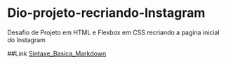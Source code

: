 # Dio-projeto-recriando-Instagram
Desafio de Projeto em HTML e Flexbox em CSS recriando a pagina inicial do Instagram

##Link 
[Sintaxe_Basica_Markdown](file:///C:/Users/ALEXANDRE/Documents/DEV/Flexbox-CSS/Recriando-Instagram-Projeto/index.html)
